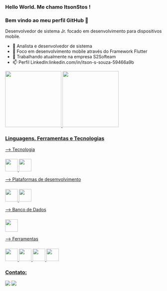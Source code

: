 ### Hello World. Me chamo ItsonStos ! 
### Bem vindo ao meu perfil GitHub 👋


Desenvolvedor de sistema Jr. focado em desenvolvimento para dispositivos mobile.


- 🌱 Analista e desenvolvedor de sistema
- :rocket: Foco em desenvolvimento mobile através do Framework Flutter
- 🔭 Trabalhando atualmente na empresa S2Softeam
- 📫 Perfil LinkedIn:linkedin.com/in/itson-s-souza-59466a9b 




<div>
<a href="https://github.com/ItsonStos">
<img height="180em" src="https://github-readme-stats.vercel.app/api/top-langs/?username=ItsonStos&layout=compact&langs_count=7&theme=dracula"/>
<img height="180em" src="https://github-readme-stats.vercel.app/api?username=ItsonStos&show_icons=true&theme=dracula&include_all_commits=true&count_private=true"/>
</div>



  
### Linguagens, Ferramentas e Tecnologias

--> Tecnologia 
###
<img src="https://cdn.jsdelivr.net/gh/devicons/devicon/icons/flutter/flutter-original.svg" width="40" height="40" /> <img src="https://cdn.jsdelivr.net/gh/devicons/devicon/icons/dart/dart-original.svg" width="40" height="40"/> 

  
--> Plataformas de desemvolvimento
  ###
<img src="https://cdn.jsdelivr.net/gh/devicons/devicon/icons/android/android-plain-wordmark.svg" width="40" height="40" /> <img src="https://cdn.jsdelivr.net/gh/devicons/devicon/icons/apple/apple-original.svg" width="40" height="40" /> 
  
 
--> Banco de Dados
###
<img src="https://cdn.jsdelivr.net/gh/devicons/devicon/icons/postgresql/postgresql-original.svg" width="40" height="40"/>

  
--> Ferramentas
###
<img src="https://cdn.jsdelivr.net/gh/devicons/devicon/icons/vscode/vscode-original.svg" width="40" height="40" /> <img src="https://cdn.jsdelivr.net/gh/devicons/devicon/icons/androidstudio/androidstudio-original.svg" width="40" height="40" />  <img src="https://cdn.jsdelivr.net/gh/devicons/devicon/icons/git/git-original.svg" width="40" height="40"/> <img src="https://cdn.jsdelivr.net/gh/devicons/devicon/icons/github/github-original.svg" width="40" height="40"/>


### Contato:
<div>
<a href = "ItsonStos:itsonsantos@sgmail.com"><img src="https://img.shields.io/badge/Gmail-D14836?style=for-the-badge&logo=gmail&logoColor=white" target="_blank"></a>
<a href="https://www.linkedin.com/in/itson-s-souza-59466a9b" target="_blank"><img src="https://img.shields.io/badge/-LinkedIn-%230077B5?style=for-the-badge&logo=linkedin&logoColor=white" target="_blank"></a>   
</div>
